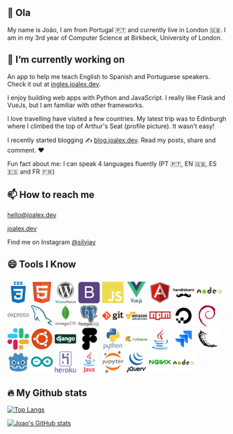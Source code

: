 ## 👋 Ola 
My name is João, I am from Portugal 🇵🇹 and currently live in London 🇬🇧. I am in my 3rd year of Computer Science at Birkbeck, University of London. 


## 🔭 I’m currently working on 
An app to help me teach English to Spanish and Portuguese speakers. Check it out at [ingles.joalex.dev](ingles.joalex.dev).

I enjoy building web apps with Python and JavaScript. I really like Flask and VueJs, but I am familiar with other frameworks. 

I love travelling have visited a few countries. My latest trip was to Edinburgh where I climbed the top of Arthur's Seat (profile picture). It wasn't easy!

I recently started blogging ✍️ [blog.joalex.dev](https://blog.joalex.dev). Read my posts, share and comment. ❤️

Fun fact about me: I can speak 4 languages fluently (PT 🇵🇹, EN 🇬🇧, ES 🇪🇸 and FR 🇫🇷)

## 📫 How to reach me
[hello@joalex.dev](mailto:hello@joalex.dev)

[joalex.dev](https://joalex.dev)

Find me on Instagram [@silvjay](https://www.instagram.com/silvjay/)

## 😄 Tools I Know
<img src="https://github.com/devicons/devicon/blob/master/icons/css3/css3-plain-wordmark.svg" alt="CSS" width="50" height="50"/>  <img src="https://github.com/devicons/devicon/blob/master/icons/html5/html5-original.svg" alt="HTML" width="50" height="50"/> <img src="https://github.com/devicons/devicon/blob/master/icons/wordpress/wordpress-original.svg" alt="WordPress" width="50" height="50"/>  <img src="https://github.com/devicons/devicon/blob/master/icons/bootstrap/bootstrap-plain.svg" alt="Bootstrap" width="50" height="50"/>  <img src="https://github.com/devicons/devicon/blob/master/icons/javascript/javascript-plain.svg" alt="JavaScript" width="50" height="50" /> <img src="https://github.com/devicons/devicon/blob/master/icons/vuejs/vuejs-original-wordmark.svg" alt="VueJS" width="50" height="50"/>  <img src="https://github.com/devicons/devicon/blob/master/icons/angularjs/angularjs-original.svg" alt="AngularJS" width="50" height="50"/> <img src="https://github.com/devicons/devicon/blob/master/icons/handlebars/handlebars-original-wordmark.svg" alt="HandleBars" width="50" height="50"/> <img src="https://github.com/devicons/devicon/blob/master/icons/nodejs/nodejs-original-wordmark.svg" alt="NodeJS" width="60" height="60"/> <img src="https://github.com/devicons/devicon/blob/master/icons/express/express-original-wordmark.svg" alt="ExpressJS" width="50" height="50"/>  <img src="https://github.com/devicons/devicon/blob/master/icons/mysql/mysql-original.svg" alt="MySQL" width="50" height="50"/> <img src="https://github.com/devicons/devicon/blob/master/icons/mongodb/mongodb-original-wordmark.svg" alt="MongoDB" width="50" height="50"/> <img src="https://github.com/devicons/devicon/blob/master/icons/postgresql/postgresql-original-wordmark.svg" alt="PostgreSQL" width="50" height="50"/> <img src="https://github.com/devicons/devicon/blob/master/icons/git/git-original-wordmark.svg" alt="Git" width="50" height="50"/> <img src="https://github.com/devicons/devicon/blob/master/icons/amazonwebservices/amazonwebservices-original-wordmark.svg" alt="AWS" width="50" height="50"/> <img src="https://github.com/devicons/devicon/blob/master/icons/npm/npm-original-wordmark.svg" alt="npm" width="50" height="50"/> <img src="https://github.com/devicons/devicon/blob/master/icons/digitalocean/digitalocean-plain.svg" alt="DigitalOcean" width="50" height="50"/>  <img src="https://github.com/devicons/devicon/blob/master/icons/debian/debian-original.svg" alt="Debian" width="50" height="50"/> <img src="https://github.com/devicons/devicon/blob/master/icons/slack/slack-original.svg" alt="Slack" width="50" height="50"/> <img src="https://github.com/devicons/devicon/blob/master/icons/ubuntu/ubuntu-plain.svg" alt="Slack" width="50" height="50"/> <img src="https://github.com/devicons/devicon/blob/master/icons/django/django-plain.svg" alt="Slack" width="50" height="50"/> <img src="https://github.com/devicons/devicon/blob/master/icons/figma/figma-plain.svg" alt="Slack" width="50" height="50"/> <img src="https://github.com/devicons/devicon/blob/master/icons/python/python-original-wordmark.svg" alt="Slack" width="50" height="50"/> <img src="https://github.com/devicons/devicon/blob/master/icons/pycharm/pycharm-original-wordmark.svg" alt="Slack" width="50" height="50"/> <img src="https://github.com/devicons/devicon/blob/master/icons/java/java-original.svg" alt="Slack" width="50" height="50"/>    <img src="https://github.com/devicons/devicon/blob/master/icons/jira/jira-original.svg" alt="Slack" width="50" height="50"/> <img src="https://github.com/devicons/devicon/blob/master/icons/flask/flask-original.svg" alt="Slack" width="50" height="50"/> <img src="https://github.com/devicons/devicon/blob/master/icons/godot/godot-original.svg" alt="Slack" width="50" height="50"/> <img src="https://github.com/devicons/devicon/blob/master/icons/arduino/arduino-original.svg" alt="Slack" width="50" height="50"/> <img src="https://github.com/devicons/devicon/blob/master/icons/heroku/heroku-original-wordmark.svg" alt="Slack" width="50" height="50"/> <img src="https://github.com/devicons/devicon/blob/master/icons/java/java-original-wordmark.svg" alt="Slack" width="50" height="50"/> <img src="https://github.com/devicons/devicon/blob/master/icons/jupyter/jupyter-original-wordmark.svg" alt="Slack" width="50" height="50"/> <img src="https://github.com/devicons/devicon/blob/master/icons/jquery/jquery-original-wordmark.svg" alt="Slack" width="50" height="50"/> <img src="https://github.com/devicons/devicon/blob/master/icons/nginx/nginx-original.svg" alt="Slack" width="50" height="50"/> <img src="https://github.com/devicons/devicon/blob/master/icons/nodejs/nodejs-original-wordmark.svg" alt="Slack" width="50" height="50"/>


## 🔥 My Github stats

[![Top Langs](https://github-readme-stats.vercel.app/api/top-langs/?username=j-000&hide=html&theme=vue)](https://github.com/anuraghazra/github-readme-stats)

[![Joao's GitHub stats](https://github-readme-stats.vercel.app/api?username=j-000&theme=vue)](https://github.com/anuraghazra/github-readme-stats)

